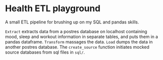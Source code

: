 # Health ETL playground

A small ETL pipeline for brushing up on my SQL and pandas skills. 

`Extract` extracts data from a postres database on localhost containing mood, sleep and workout information in separate tables, and puts them in a pandas dataframe. `Transform` massages the data. `Load` dumps the data in another postres database. The `create_source` function initiates mocked source databases from sql files in `sql/`. 
